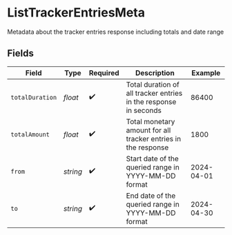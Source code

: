# ListTrackerEntriesMeta

Metadata about the tracker entries response including totals and date range


## Fields

| Field                                                            | Type                                                             | Required                                                         | Description                                                      | Example                                                          |
| ---------------------------------------------------------------- | ---------------------------------------------------------------- | ---------------------------------------------------------------- | ---------------------------------------------------------------- | ---------------------------------------------------------------- |
| `totalDuration`                                                  | *float*                                                          | :heavy_check_mark:                                               | Total duration of all tracker entries in the response in seconds | 86400                                                            |
| `totalAmount`                                                    | *float*                                                          | :heavy_check_mark:                                               | Total monetary amount for all tracker entries in the response    | 1800                                                             |
| `from`                                                           | *string*                                                         | :heavy_check_mark:                                               | Start date of the queried range in YYYY-MM-DD format             | 2024-04-01                                                       |
| `to`                                                             | *string*                                                         | :heavy_check_mark:                                               | End date of the queried range in YYYY-MM-DD format               | 2024-04-30                                                       |